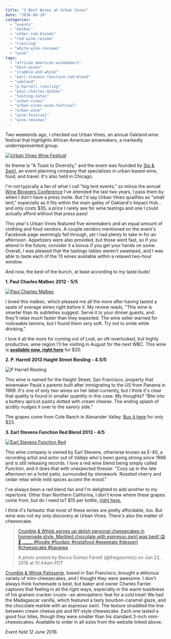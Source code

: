 ```yaml
---
title: "3 Best Wines at Urban Vines"
date: "2016-06-24"
categories: 
  - "events"
  - "malbec"
  - "other-red-blends"
  - "red-wine-review"
  - "riesling"
  - "white-wine-reviews"
  - "wine"
tags: 
  - "african-american-winemakers"
  - "best-wines"
  - "crumble-and-whisk"
  - "earl-stevens-function-red-blend"
  - "oakland"
  - "p-harrell-riesling"
  - "paul-charles-malbec"
  - "tasting-notes"
  - "urban-vines"
  - "urban-vines-wine-festival"
  - "urban-wine"
  - "wine-festival"
  - "wine-reviews"
---
```


Two weekends ago, I checked out Urban Vines, an annual Oakland wine festival that highlights African American winemakers, a markedly underrepresented group.

[![Urban Vines Wine Festival](http://s3.amazonaws.com/thegourmez-wpmedia/2016/06/12916757_945860908861528_6172798177295254504_o-500x500.jpg)](http://s3.amazonaws.com/thegourmez-wpmedia/2016/06/12916757_945860908861528_6172798177295254504_o.jpg)

Its theme is "A Toast to Diversity," and the event was founded by [Sip & Swirl,](http://www.sipandswirlevents.com/) an event planning company that specializes in urban-based wine, food, and travel. It's also held in Chicago.

I'm not typically a fan of what I call "big tent events," so minus the annual [Wine Bloggers Conference](http://winebloggersconference.org/) I've attended the last two years, I pass them by when I don't have a press invite. But I'd say Urban Vines qualifies as "small tent," especially as it fits within the main galley of Oakland's Impact Hub…and only costs $35, a price I rarely see for wine tastings and one I could actually afford without that press pass!

This year's Urban Vines featured five winemakers and an equal amount of clothing and food vendors. A couple vendors mentioned on the event's Facebook page seemingly fell through, yet I had plenty to take in for an afternoon. Appetizers were also provided, but those went fast, so if you attend in the future, consider it a bonus if you get your hands on some. Overall, I was pleased that the tastings tables weren't swamped, and I was able to taste each of the 13 wines available within a relaxed two-hour window.

And now, the best of the bunch, at least according to my taste buds!

**1\. Paul Charles Malbec 2012 - 5/5**

[![Paul Charles Malbec](http://s3.amazonaws.com/thegourmez-wpmedia/2016/06/Paul-Charles-Malbec-375x500.jpg)](http://s3.amazonaws.com/thegourmez-wpmedia/2016/06/Paul-Charles-Malbec.jpg)

I loved this malbec, which pleased me all the more after having tasted a spate of average wines right before it. My review reads, "This wine is smarter than its subtleties suggest. Serve it to your dinner guests, and they'll relax much faster than they expected. The wine seller warned for noticeable tannins, but I found them very soft. Try not to smile while drinking."

I love it all the more for coming out of Lodi, an oft-overlooked, but highly productive, wine region I'll be visiting in August for the next WBC. This wine is [**available now, right here**](http://charleswineco.com/products/malbec-2012) for $20.

**2\. P. Harrell 2013 Haight Street Riesling - 4.5/5**

![P Harrell Riesling](http://s3.amazonaws.com/thegourmez-wpmedia/2016/06/p-harrell-375x500.jpg)

This wine is named for the Haight Street, San Francisco, property that winemaker Paula's parents built after immigrating to the US from Panama in 1969. It's one of only two wines on her label currently, but I think it's clear that quality is found in smaller quantity in this case. My thoughts? "Bite into a buttery apricot pastry dotted with cream cheese. The ending splash of acidity nudges it over to the savory side."

The grapes come from Cole Ranch in Alexander Valley. [Buy it here](http://pharrellwines.com/index.php/wines/) for only $23.

**3\. Earl Stevens Function Red Blend 2013 - 4/5**

[![Earl Stevens Function Red](http://s3.amazonaws.com/thegourmez-wpmedia/2016/06/earlstevensfunctionred-281x500.jpg)](http://s3.amazonaws.com/thegourmez-wpmedia/2016/06/earlstevensfunctionred.jpg)

This wine company is owned by Earl Stevens, otherwise known as E-40, a recording artist and actor out of Vallejo who's been going strong since 1986 and is still releasing records. I love a red wine blend being simply called _Function_, and it does that with unexpected finesse: "Cozy up in the late afternoon on a hotel patio, surrounded by stonework. Roasted cherry and cedar relax while mild spices accent the mood."

I've always been a red blend fan and I'm delighted to add another to my repertoire. Other than Northern California, I don't know where these grapes come from, but do I need to? $15 per bottle, [right here.](http://shop.earlstevensselections.com/The-Wines)

I think it's fantastic that most of these wines are pretty affordable, too. But wine was not my only discovery at Urban Vines. There's also the matter of cheesecake.

> [Crumble & Whisk serves up delish personal cheesecakes in homemade style. Marbled chocolate with espresso swirl was best! 😋🍰 \_\_\_\_\_ #foodie #foodpic #instafood #eeeeeats #dessert #cheesecake #bayarea](https://www.instagram.com/p/BG9zFbiwQhg/)
> 
> A photo posted by Becca Gomez Farrell (@thegourmez) on Jun 22, 2016 at 10:44am PDT

[Crumble & Whisk Patisserie](http://crumbleandwhisk.com/), based in San Francisco, brought a delicious variety of mini-cheesecakes, and I thought they were awesome. I don't always think homemade is best, but baker and owner Charles Farrier captures that feeling in all the right ways, especially in the warm toastiness of his graham cracker crusts--an atmospheric feat for a cold treat! We had the Madagascar vanilla, which featured a tasty bourbon-caramel glaze, and the chocolate marble with an espresso swirl. The texture straddled the line between cream cheese pie and NY-style cheesecake. Each one lasted a good four bites, though they were smaller than his standard 3-inch mini-cheesecakes. Available to order in all sizes from the website linked above.

_Event held 12 June 2016._
